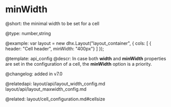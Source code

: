 minWidth
=============

@short: the minimal width to be set for a cell





@type: number,string

@example: 
var layout = new dhx.Layout("layout_container", {
    cols: [
      { header: "Cell header", minWidth: "400px"}
    ]
});


@template:	api_config
@descr: 
In case both **width** and **minWidth** properties are set in the configuration of a cell, the **minWidth** option is a priority.

@changelog: added in v7.0

@relatedapi:
layout/api/layout_width_config.md
layout/api/layout_maxwidth_config.md

@related: layout/cell_configuration.md#cellsize